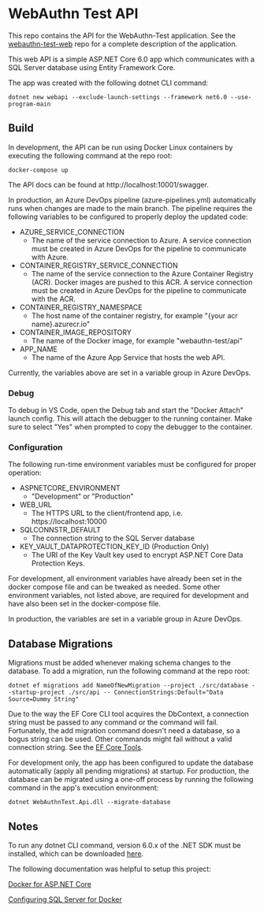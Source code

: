# WebAuthn Test API
This repo contains the API for the WebAuthn-Test application. See the
[webauthn-test-web](https://github.com/cmg2146/webauthn-test-web) repo for a complete description of the
application.

This web API is a simple <span>ASP.</span>NET Core 6.0 app which communicates with a SQL Server database using
Entity Framework Core.

The app was created with the following dotnet CLI command:

 ```dotnet new webapi --exclude-launch-settings --framework net6.0 --use-program-main```

## Build
In development, the API can be run using Docker Linux containers by executing the following command at the repo root:

```docker-compose up```

The API docs can be found at http://localhost:10001/swagger.

In production, an Azure DevOps pipeline (azure-pipelines.yml) automatically runs when changes are made to the main branch.
The pipeline requires the following variables to be configured to properly deploy the updated code:

* AZURE_SERVICE_CONNECTION
  * The name of the service connection to Azure. A service connection must be created in Azure DevOps
  for the pipeline to communicate with Azure.
* CONTAINER_REGISTRY_SERVICE_CONNECTION
  * The name of the service connection to the Azure Container Registry (ACR). Docker images are pushed to this ACR.
  A service connection must be created in Azure DevOps for the pipeline to communicate with the ACR.
* CONTAINER_REGISTRY_NAMESPACE
  * The host name of the container registry, for example "{your acr name}.azurecr.io"
* CONTAINER_IMAGE_REPOSITORY
  * The name of the Docker image, for example "webauthn-test/api"
* APP_NAME
  * The name of the Azure App Service that hosts the web API.

Currently, the variables above are set in a variable group in Azure DevOps.

### Debug
To debug in VS Code, open the Debug tab and start the "Docker Attach" launch config. This will attach the debugger to
the running container. Make sure to select "Yes" when prompted to copy the debugger to the container.

### Configuration
The following run-time environment variables must be configured for proper operation:

* ASPNETCORE_ENVIRONMENT
  * "Development" or "Production"
* WEB_URL
  * The HTTPS URL to the client/frontend app, i.e. https://localhost:10000
* SQLCONNSTR_DEFAULT
  * The connection string to the SQL Server database
* KEY_VAULT_DATAPROTECTION_KEY_ID (Production Only)
  * The URI of the Key Vault key used to encrypt ASP.NET Core Data Protection Keys.

For development, all environment variables have already been set in the docker compose file and can
be tweaked as needed. Some other environment variables, not listed above, are required for development and
have also been set in the docker-compose file.

In production, the variables are set in a variable group in Azure DevOps.

## Database Migrations
Migrations must be added whenever making schema changes to the database. To add a migration, run the following command
at the repo root:

```dotnet ef migrations add NameOfNewMigration --project ./src/database --startup-project ./src/api -- ConnectionStrings:Default="Data Source=Dummy String"```

Due to the way the EF Core CLI tool acquires the DbContext, a connection string must be passed to any command or the
command will fail. Fortunately, the add migration command doesn't need a database, so a bogus string can be used.
Other commands might fail without a valid connection string. See the [EF Core Tools](https://learn.microsoft.com/en-us/ef/core/cli/dotnet).

For development only, the app has been configured to update the database automatically (apply all pending migrations) at startup.
For production, the database can be migrated using a one-off process by running the following command in the app's execution environment:

`dotnet WebAuthnTest.Api.dll --migrate-database`

## Notes

To run any dotnet CLI command, version 6.0.x of the .NET SDK must be installed, which can be downloaded
[here](https://dotnet.microsoft.com/en-us/download/dotnet/6.0).

The following documentation was helpful to setup this project:

[Docker for <span>ASP.</span>NET Core](https://learn.microsoft.com/en-us/aspnet/core/host-and-deploy/docker/building-net-docker-images?view=aspnetcore-6.0)

[Configuring SQL Server for Docker](https://learn.microsoft.com/en-us/sql/linux/sql-server-linux-docker-container-configure)

